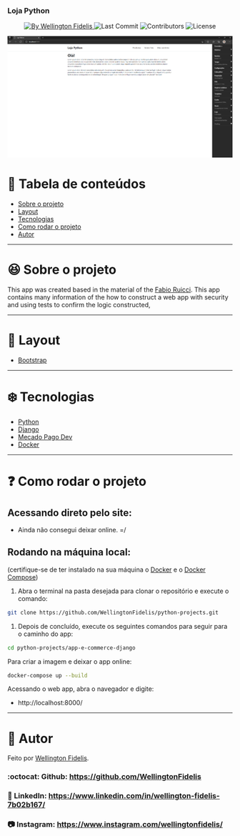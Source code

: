 <p align="center">
  <h3>Loja Python</h3>
</p>

<p align="center">
  <a href="https://github.com/WellingtonFidelis">
    <img alt="By Wellington Fidelis" src="https://img.shields.io/badge/made%20by-Wellington%20Fidelis-5965e0">
  </a>

  <img alt="Last Commit" src="https://img.shields.io/github/last-commit/WellingtonFidelis/moveit-next?color=rgb(89,101,224)">

  <img alt="Contributors" src="https://img.shields.io/github/contributors/WellingtonFidelis/moveit-next?color=rgb(89,101,224)">

  <img alt="License" src="https://img.shields.io/badge/license-MIT-%2304D361?color=rgb(89,101,224)">
</p>

<p align="center">
  <img src="./portifolio/home_1.png" />
</p>

# :pushpin: Tabela de conteúdos

* [Sobre o projeto](#satisfied-sobre-o-projeto)
* [Layout](#panda_face-layout)
* [Tecnologias](#snowflake-tecnologias)
* [Como rodar o projeto](#question-como-rodar-o-projeto)
* [Autor](#closed_book-autor)

---
# :satisfied: Sobre o projeto
This app was created based in the material of the [Fabio Ruicci](<https://www.youtube.com/c/FabioRuicciCursos/playlists>).
This app contains many information of the how to construct a web app with security and using tests to confirm the logic constructed,

---
# :panda_face: Layout
* [Bootstrap](https://getbootstrap.com/)

---
# :snowflake: Tecnologias
* [Python](https://www.python.org/)
* [Django](https://www.djangoproject.com/)
* [Mecado Pago Dev](https://www.mercadopago.com.br/developers/pt/guides)
* [Docker](https://www.docker.com/)

---
# :question: Como rodar o projeto
## Acessando direto pelo site:
* Ainda não consegui deixar online. =/

## Rodando na máquina local:
(certifique-se de ter instalado na sua máquina o [Docker](https://www.docker.com/) e o [Docker Compose](https://docs.docker.com/compose/install/))
1. Abra o terminal na pasta desejada para clonar o repositório e execute o comando:
``` bash
git clone https://github.com/WellingtonFidelis/python-projects.git
```
1. Depois de concluído, execute os seguintes comandos para seguir para o caminho do app:
``` bash
cd python-projects/app-e-commerce-django
```
Para criar a imagem e deixar o app online:
``` bash
docker-compose up --build
```
Acessando o web app, abra o navegador e digite:
* http://localhost:8000/

---
# :closed_book: Autor
Feito por [Wellington Fidelis](https://github.com/WellingtonFidelis).
### :octocat: Github: https://github.com/WellingtonFidelis
### :link: LinkedIn: https://www.linkedin.com/in/wellington-fidelis-7b02b167/
### :camera: Instagram: https://www.instagram.com/wellingtonfidelis/